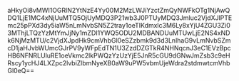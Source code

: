aHkyOi8vMWI1OGRlN2YtNzE4Yy00M2MzLWJiYzctZmQyNWFkOTg1NjAwQDQ1LjE1MC4xNjUuMTQ5OjUyMDQ3P21wb3J0PTUyMDQ3Jmluc2VjdXJlPTEmc25pPXd3dy5iaW5nLmNvbSN5Z2tray1oeTIKdmxlc3M6Ly8xYjU4ZGU3Zi03MThjLTQzYzMtYmJjNy1mZDI1YWQ5ODU2MDBANDUuMTUwLjE2NS4xNDk6NjMzMTU/c2VjdXJpdHk9cmVhbGl0eSZzbmk9d3d3LnlhaG9vLmNvbSZmcD1jaHJvbWUmcGJrPV9yWFpEdTN1U3ZzdDZGTkR4NHNqcnJ3eC1EVzBpcHB6NFNRLUluRE1oeVkmc2lkPWQzYzUzYjE5JnR5cGU9dGNwJmZsb3c9eHRscy1ycHJ4LXZpc2lvbiZlbmNyeXB0aW9uPW5vbmUjeWdra2stdmwtcmVhbGl0eQ==
